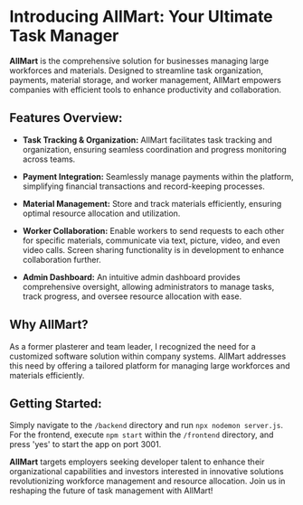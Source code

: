 
# Introducing AllMart: Your Ultimate Task Manager

**AllMart** is the comprehensive solution for businesses managing large workforces and materials. Designed to streamline task organization, payments, material storage, and worker management, AllMart empowers companies with efficient tools to enhance productivity and collaboration.

## Features Overview:

- **Task Tracking & Organization:** AllMart facilitates task tracking and organization, ensuring seamless coordination and progress monitoring across teams.
  
- **Payment Integration:** Seamlessly manage payments within the platform, simplifying financial transactions and record-keeping processes.

- **Material Management:** Store and track materials efficiently, ensuring optimal resource allocation and utilization.

- **Worker Collaboration:** Enable workers to send requests to each other for specific materials, communicate via text, picture, video, and even video calls. Screen sharing functionality is in development to enhance collaboration further.

- **Admin Dashboard:** An intuitive admin dashboard provides comprehensive oversight, allowing administrators to manage tasks, track progress, and oversee resource allocation with ease.

## Why AllMart?

As a former plasterer and team leader, I recognized the need for a customized software solution within company systems. AllMart addresses this need by offering a tailored platform for managing large workforces and materials efficiently.

## Getting Started:

Simply navigate to the `/backend` directory and run `npx nodemon server.js`. For the frontend, execute `npm start` within the `/frontend` directory, and press 'yes' to start the app on port 3001.

**AllMart** targets employers seeking developer talent to enhance their organizational capabilities and investors interested in innovative solutions revolutionizing workforce management and resource allocation. Join us in reshaping the future of task management with AllMart!

